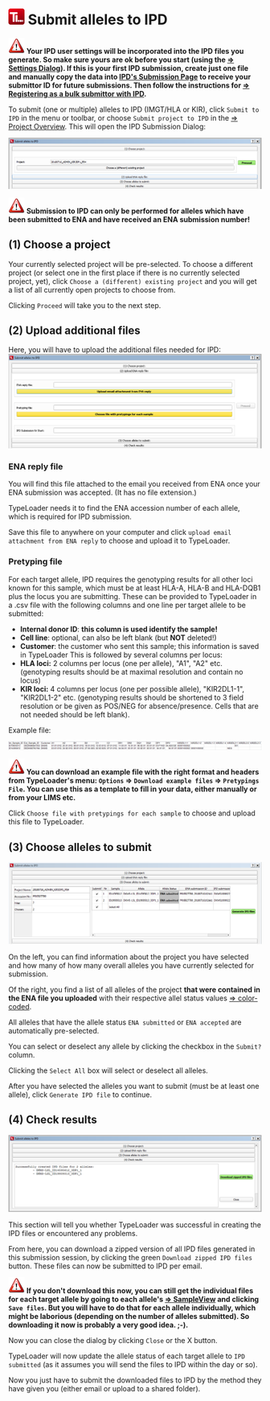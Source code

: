 # ![Icon](images/TypeLoader_32.png) Submit alleles to IPD 
![Important](images/icon_important.png) **Your IPD user settings will be incorporated into the IPD files you generate. So make sure yours are ok before you start (using the [=> Settings Dialog](settings.md)). If this is your first IPD submission, create just one file and manually copy the data into [IPD's Submission Page](https://www.ebi.ac.uk/ipd/imgt/hla/subs/submit.html) to receive your submittor ID for future submissions. Then follow the instructions for [=> Registering as a bulk submittor with IPD](ipd.md).**

To submit (one or multiple) alleles to IPD (IMGT/HLA or KIR), click ``Submit to IPD`` in the menu or toolbar, or choose ``Submit project to IPD`` in the [=> Project Overview](overview_project.md).
This will open the IPD Submission Dialog:

![IPDSubmission](images/ipd_submission1.png)

![Important](images/icon_important.png) **Submission to IPD can only be performed for alleles which have been submitted to ENA and have received an ENA submission number!**

##  (1) Choose a project 
Your currently selected project will be pre-selected. To choose a different project (or select one in the first place if there is no currently selected project, yet), click ``Choose a (different) existing project`` and you will get a list of all currently open projects to choose from.

Clicking ``Proceed`` will take you to the next step.

##  (2) Upload additional files 

Here, you will have to upload the additional files needed for IPD:
![IPDSubmission](images/ipd_submission2.png)

###  ENA reply file 
You will find this file attached to the email you received from ENA once your ENA submission was accepted. (It has no file extension.)

TypeLoader needs it to find the ENA accession number of each allele, which is required for IPD submission.

Save this file to anywhere on your computer and click ``upload email attachment from ENA reply`` to choose and upload it to TypeLoader.

###  Pretyping file 
For each target allele, IPD requires the genotyping results for all other loci known for this sample, which must be at least HLA-A, HLA-B and HLA-DQB1 plus the locus you are submitting. These can be provided to TypeLoader in a .csv file with the following columns and one line per target allele to be submitted:

  * **Internal donor ID**: **this column is used identify the sample!** 
  * **Cell line**: optional, can also be left blank (but **NOT** deleted!)
  * **Customer**: the customer who sent this sample; this information is saved in TypeLoader
This is followed by several columns per locus:
  * **HLA loci:** 2 columns per locus (one per allele), "A1", "A2" etc. (genotyping results should be at maximal resolution and contain no locus)
  * **KIR loci:** 4 columns per locus (one per possible allele), "KIR2DL1-1", "KIR2DL1-2" etc. (genotyping results should be shortened to 3 field resolution or be given as POS/NEG for absence/presence. Cells that are not needed should be left blank).

Example file:

![IPDSubmission2b](images/ipd_submission2a.png)

![Important](images/icon_important.png) **You can download an example file with the right format and headers from TypeLoader's menu: ``Options`` => ``Download example files`` => ``Pretypings File``. You can use this as a template to fill in your data, either manually or from your LIMS etc.**

Click ``Choose file with pretypings for each sample`` to choose and upload this file to TypeLoader.

##  (3) Choose alleles to submit 
![IPDSubmission](images/ipd_submission3.png)

On the left, you can find information about the project you have selected and how many of how many overall alleles you have currently selected for submission.

Of the right, you find a list of all alleles of the project **that were contained in the ENA file you uploaded** with their respective allel status values [=> color-coded](colors_icons.md).

All alleles that have the allele status ``ENA submitted`` or ``ENA accepted`` are automatically pre-selected.

You can select or deselect any allele by clicking the checkbox in the ``Submit?`` column.

Clicking the ``Select All`` box will select or deselect all alleles.

After you have selected the alleles you want to submit (must be at least one allele), click ``Generate IPD file`` to continue.

##  (4) Check results 
![IPDSubmission](images/ipd_submission4.png)

This section will tell you whether TypeLoader was successful in creating the IPD files or encountered any problems.

From here, you can download a zipped version of all IPD files generated in this submission session, by clicking the green ``Download zipped IPD files`` button. These files can now be submitted to IPD per email.

![Important](images/icon_important.png) **If you don't download this now, you can still get the individual files for each target allele by going to each allele's [=> SampleView](view_sample.md) and clicking ``Save files``. But you will have to do that for each allele individually, which might be laborious (depending on the number of alleles submitted). So downloading it now is probably a very good idea. ;-).**

Now you can close the dialog by clicking ``Close`` or the X button.

TypeLoader will now update the allele status of each target allele to ``IPD submitted`` (as it assumes you will send the files to IPD within the day or so).

Now you just have to submit the downloaded files to IPD by the method they have given you (either email or upload to a shared folder).